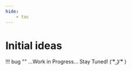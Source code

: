 ```yaml
---
hide:
    - toc
---
```


# Initial ideas

!!! bug ""
    ...Work in Progress... Stay Tuned! ( ͡° ͜ʖ ͡° )